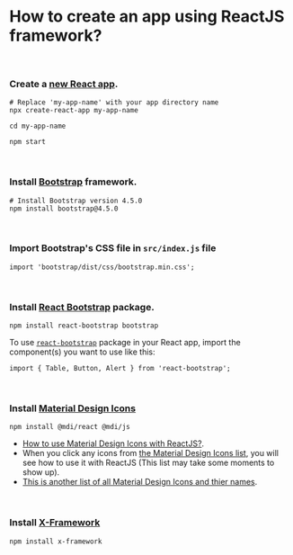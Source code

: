 # How to create an app using ReactJS framework?

<br>

### Create a [new React app](https://reactjs.org/docs/create-a-new-react-app.html).

```shell
# Replace 'my-app-name' with your app directory name
npx create-react-app my-app-name

cd my-app-name

npm start
```

<br>

### Install [Bootstrap](https://getbootstrap.com/) framework.

```shell
# Install Bootstrap version 4.5.0
npm install bootstrap@4.5.0
```

<br>

### Import Bootstrap's CSS file in `src/index.js` file

```shell
import 'bootstrap/dist/css/bootstrap.min.css';
```

<br>

### Install [React Bootstrap](https://react-bootstrap.github.io/) package.

```shell
npm install react-bootstrap bootstrap
```

To use [`react-bootstrap`](https://react-bootstrap.github.io/) package in your React app, import the component(s) you want to use like this:

```shell
import { Table, Button, Alert } from 'react-bootstrap';
```

<br>

### Install [Material Design Icons](https://materialdesignicons.com/)

```shell
npm install @mdi/react @mdi/js
```

- [How to use Material Design Icons with ReactJS?](https://dev.materialdesignicons.com/getting-started/react).
- When you click any icons from [the Material Design Icons list](https://materialdesignicons.com/), you will see how to use it with ReactJS (This list may take some moments to show up).
- [This is another list of all Material Design Icons and thier names](https://cdn.materialdesignicons.com/5.3.45/).

<br>

### Install [X-Framework](https://github.com/AmrMekkawy/x-framework)

```shell
npm install x-framework
```

